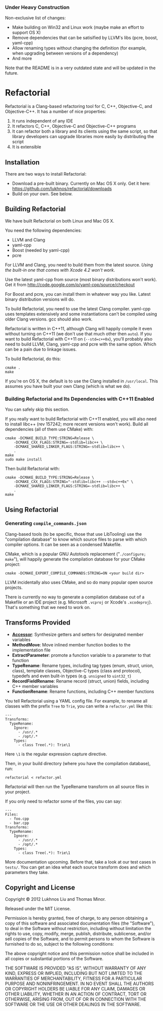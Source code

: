 ### Under Heavy Construction

Non-exclusive list of changes:
 - Make building on Win32 and Linux work (maybe make an effort to support OS X)
 - Remove dependencies that can be satisified by LLVM's libs (pcre, boost, yaml-cpp)
 - Allow renaming types without changing the definition (for example, when upgrading between versions of a dependency)
 - And more

Note that the README is in a very outdated state and will be updated in the future.


# Refactorial

Refactorial is a Clang-based refactoring tool for C, C++, Objective-C, and Objective-C++. It has a number of nice properties:

1.  It runs independent of any IDE
2.  It refactors C, C++, Objective-C and Objective-C++ programs
3.  It can refactor both a library and its clients using the same script, so that library developers can upgrade libraries more easily by distributing the script
4.  It is extensible


## Installation

There are two ways to install Refactorial:

*   Download a pre-built binary. Currently on Mac OS X only. Get it here:
    https://github.com/lukhnos/refactorial/downloads
*   Build on your own. See below.


## Building Refactorial

We have built Refactorial on both Linux and Mac OS X.

You need the following dependencies:

*   LLVM and Clang
*   yaml-cpp
*   Boost (needed by yaml-cpp)
*   pcre

For LLVM and Clang, you need to build them from the latest source. *Using the
built-in one that comes with Xcode 4.2 won't work*.

Use the latest yaml-cpp from source (most binary distributions won't work).
Get it from http://code.google.com/p/yaml-cpp/source/checkout

For Boost and pcre, you can install them in whatever way you like. Latest
binary distribution versions will do.

To build Refactorial, you need to use the latest Clang compiler. yaml-cpp uses
templates extensively and some instantiations can't be compiled using older
Clang versions. gcc should also work.

Refactorial is written in C++11, although Clang will happily compile it
even without turning on C++11 (we don't use that much other then `auto`).
If you want to build Refactorial with C++11 on (`--std=c++0x`), you'll
probably also need to build LLVM, Clang, yaml-cpp and pcre with the same
option. Which can be a pain due to linkage issues.

To build Refactorial, do this:

    cmake .
    make

If you're on OS X, the default is to use the Clang installed in
`/usr/local`. This assumes you have built your own Clang (which is what we
do).


### Building Refactorial and Its Dependencies with C++11 Enabled

You can safely skip this section.

If you really want to build Refactorial with C++11 enabled, you will also need
to install libc++ (rev 157242; more recent versions won't work). Build all
dependencies (all of them use CMake) with:

    cmake -DCMAKE_BUILD_TYPE:STRING=Release \
        -DCMAKE_CXX_FLAGS:STRING=-stdlib=libc++ \
        -DCMAKE_SHARED_LINKER_FLAGS:STRING=-stdlib=libc++ \
        .
    make
    sudo make install

Then build Refactorial with:

    cmake -DCMAKE_BUILD_TYPE:STRING=Release \
        -DCMAKE_CXX_FLAGS:STRING="-stdlib=libc++ --std=c++0x" \
        -DCMAKE_SHARED_LINKER_FLAGS:STRING=-stdlib=libc++ \
        .
    make


## Using Refactorial

### Generating `compile_commands.json`

Clang-based tools (to be specific, those that use LibTooling) use the
"compilation database" to know which source files to parse with which
compiler options. It can be seen as a condensed Makefile.

CMake, which is a popular GNU Autotools replacement ("`./configure; make`"),
will happily generate the compilation database for your CMake project:

    cmake -DCMAKE_EXPORT_COMPILE_COMMANDS:STRING=ON <your build dir>
    
LLVM incidentally also uses CMake, and so do many popular open source projects.

There is currently no way to generate a compilation database out of a
Makefile or an IDE project (e.g. Microsoft `.vcproj` or Xcode's `.xcodeproj`).
That's something that we need to work on.


## Transforms Provided

*   [**Accessor**](doc/TRANSFORM-accessors.md): Synthesize getters and setters for designated member variables
*   **MethodMove**: Move inlined member function bodies to the implementation file
*   **ExtractParameter**: promote a function variable to a parameter to that function
*   **TypeRename**: Rename types, including tag types (enum, struct, union, class), template classes, Objective-C types (class and protocol), typedefs and even bulit-in types (e.g. `unsigned` to `uint32_t`)
*   **RecordFieldRename**: Rename record (struct, union) fields, including C++ member variables
*   **FunctionRename**: Rename functions, including C++ member functions

You tell Refactorial using a YAML config file. For example, to rename all
classes with the prefix `Tree` to `Trie`, you can write a `refactor.yml` like
this:

    ---
    Transforms:        
      TypeRename:
        Ignore:
          - /usr/.*
          - /opt/.*
        Types:
          - class Tree(.*): Trie\1
          
Here `\1` is the regular expression capture directive.

Then, in your build directory (where you have the compilation database), run:

    refactorial < refactor.yml
    
Refactorial will then run the TypeRename transform on all source files in your
project.

If you only need to refactor some of the files, you can say:

    ---
    Files:
      - foo.cpp
      - bar.cpp
    Transforms:        
      TypeRename:
        Ignore:
          - /usr/.*
          - /opt/.*
        Types:
          - class Tree(.*): Trie\1

More documentation upcoming. Before that, take a look at our test cases in
`tests/`. You can get an idea what each source transform does and which
parameters they take.


## Copyright and License

Copyright © 2012 Lukhnos Liu and Thomas Minor.

Released under the MIT License.

Permission is hereby granted, free of charge, to any person obtaining a copy
of this software and associated documentation files (the "Software"), to deal
in the Software without restriction, including without limitation the rights
to use, copy, modify, merge, publish, distribute, sublicense, and/or sell
copies of the Software, and to permit persons to whom the Software is
furnished to do so, subject to the following conditions:

The above copyright notice and this permission notice shall be included in all
copies or substantial portions of the Software.

THE SOFTWARE IS PROVIDED "AS IS", WITHOUT WARRANTY OF ANY KIND, EXPRESS OR
IMPLIED, INCLUDING BUT NOT LIMITED TO THE WARRANTIES OF MERCHANTABILITY,
FITNESS FOR A PARTICULAR PURPOSE AND NONINFRINGEMENT. IN NO EVENT SHALL THE
AUTHORS OR COPYRIGHT HOLDERS BE LIABLE FOR ANY CLAIM, DAMAGES OR OTHER
LIABILITY, WHETHER IN AN ACTION OF CONTRACT, TORT OR OTHERWISE, ARISING FROM,
OUT OF OR IN CONNECTION WITH THE SOFTWARE OR THE USE OR OTHER DEALINGS IN THE
SOFTWARE.


